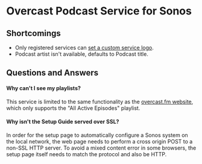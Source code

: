 # Overcast Podcast Service for Sonos

## Shortcomings

* Only registered services can [set a custom service logo](http://musicpartners.sonos.com/node/377).
* Podcast artist isn't available, defaults to Podcast title.

## Questions and Answers

#### Why can't I see my playlists?

This service is limited to the same functionality as the [overcast.fm website](https://overcast.fm/), which only supports the "All Active Episodes" playlist.

#### Why isn't the Setup Guide served over SSL?

In order for the setup page to automatically configure a Sonos system on the local network, the web page needs to perform a cross origin POST to a non-SSL HTTP server. To avoid a mixed content error in some browsers, the setup page itself needs to match the protocol and also be HTTP.
